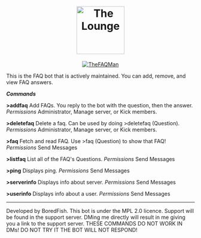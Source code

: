 <h1 align="center">		<img
<img
		align="center"
		width="128"
		alt="The Lounge"
		src="https://cdn.discordapp.com/attachments/695345270338355232/780522040226086932/TheFAQMan.png">
</h1>
<p align="center">
<a href="https://top.gg/bot/737142055670775850">
    <img src="https://top.gg/api/widget/737142055670775850.svg" alt="TheFAQMan" />
</a>

</p>
This is the FAQ bot that is actively maintained. You can add, remove, and view FAQ answers. 

***Commands*** 

**>addfaq** Add FAQs. You reply to the bot with the question, then the answer. 
*Permissions* Administrator, Manage server, or Kick members.

**>deletefaq** Delete a faq. Can be used by doing >deletefaq (Question). 
*Permissions* Administrator, Manage server, or Kick members. 

**>faq** Fetch and read FAQ. Use >faq (Question) to show that FAQ! 
*Permissions* Send Messages

**>listfaq** List all of the FAQ's Questions.
*Permissions* Send Messages

**>ping** Displays ping.
*Permissions* Send Messages

**>serverinfo** Displays info about server.
*Permissions* Send Messages

**>userinfo** Displays info about a user.
*Permissions* Send Messages
_________________________________________________________________________________________________________________________
Developed by BoredFish. This bot is under the MPL 2.0 licence. Support will be found in the support server. DMing me directly will result in me giving you a link to the support server. THESE COMMANDS DO NOT WORK IN DMs! DO NOT TRY IT THE BOT WILL NOT RESPOND!
